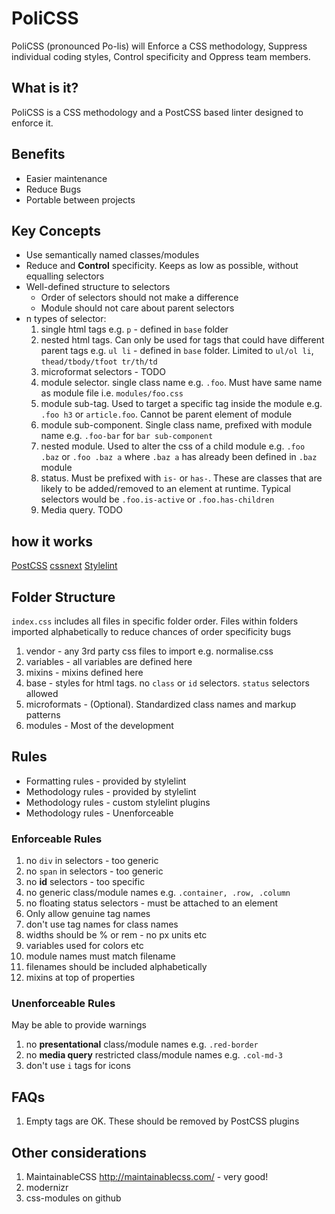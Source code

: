 # PoliCSS
PoliCSS (pronounced Po-lis) will Enforce a CSS methodology, Suppress individual coding styles, Control specificity and Oppress team members.

## What is it?
PoliCSS is a CSS methodology and a PostCSS based linter designed to enforce it.

## Benefits

* Easier maintenance
* Reduce Bugs
* Portable between projects

## Key Concepts

* Use semantically named classes/modules
* Reduce and __Control__ specificity. Keeps as low as possible, without equalling selectors
* Well-defined structure to selectors
  * Order of selectors should not make a difference
  * Module should not care about parent selectors
* n types of selector:
  1. single html tags e.g. `p` - defined in `base` folder
  2. nested html tags. Can only be used for tags that could have different parent tags e.g. `ul li` - defined in `base` folder. Limited to `ul/ol li`, `thead/tbody/tfoot tr/th/td`
  3. microformat selectors - TODO
  4. module selector. single class name e.g. `.foo`. Must have same name as module file i.e. `modules/foo.css`
  5. module sub-tag. Used to target a specific tag inside the module e.g. `.foo h3` or `article.foo`. Cannot be parent element of module
  6. module sub-component. Single class name, prefixed with module name e.g. `.foo-bar` for `bar sub-component`
  7. nested module. Used to alter the css of a child module e.g. `.foo .baz` or `.foo .baz a` where `.baz a` has already been defined in `.baz` module
  8. status. Must be prefixed with `is-` or `has-`. These are classes that are likely to be added/removed to an element at runtime. Typical selectors would be `.foo.is-active` or `.foo.has-children`
  9. Media query. TODO

## how it works
[PostCSS](https://github.com/postcss/postcss)
[cssnext](http://cssnext.io/)
[Stylelint](http://stylelint.io/)

## Folder Structure

`index.css` includes all files in specific folder order. Files within folders imported alphabetically
to reduce chances of order specificity bugs

1. vendor - any 3rd party css files to import e.g. normalise.css
2. variables - all variables are defined here
3. mixins - mixins defined here
4. base - styles for html tags. no `class` or `id` selectors. `status` selectors allowed
5. microformats - (Optional). Standardized class names and markup patterns
5. modules - Most of the development

## Rules

* Formatting rules - provided by stylelint
* Methodology rules - provided by stylelint
* Methodology rules - custom stylelint plugins
* Methodology rules - Unenforceable

### Enforceable Rules
1. no `div` in selectors - too generic
1. no `span` in selectors - too generic
1. no __id__ selectors - too specific
1. no generic class/module names e.g. `.container, .row, .column`
1. no floating status selectors - must be attached to an element
1. Only allow genuine tag names
1. don't use tag names for class names
1. widths should be % or rem - no px units etc
1. variables used for colors etc
1. module names must match filename
1. filenames should be included alphabetically
1. mixins at top of properties

### Unenforceable Rules
May be able to provide warnings
1. no __presentational__ class/module names e.g. `.red-border`
1. no __media query__ restricted class/module names e.g. `.col-md-3`
1. don't use `i` tags for icons

## FAQs
1. Empty tags are OK. These should be removed by PostCSS plugins

## Other considerations
1. MaintainableCSS http://maintainablecss.com/ - very good!
1. modernizr
1. css-modules on github
